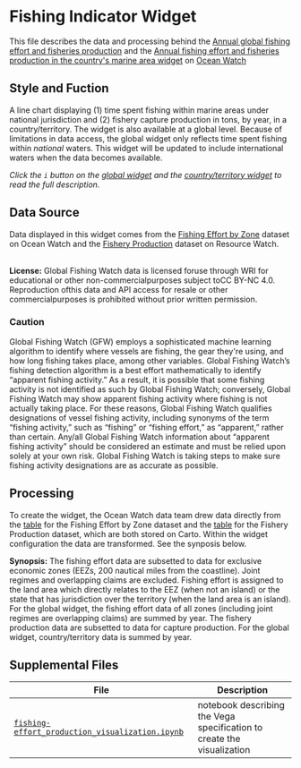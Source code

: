 # Fishing Indicator Widget
This file describes the data and processing behind the [Annual global fishing effort and fisheries production](https://bit.ly/2ZWnQWt) and the [Annual fishing effort and fisheries production in the country's marine area widget](https://bit.ly/31vPw50) on [Ocean Watch](https://oceanwatchdata.org)

## Style and Fuction
A line chart displaying (1) time spent fishing within marine areas under national jurisdiction and (2) fishery capture production in tons, by year, in a country/territory. The widget is also available at a global level. Because of limitations in data access, the global widget only reflects time spent fishing within *national* waters. This widget will be updated to include international waters when the data becomes available. 


*Click the `i` button on the [global widget](https://bit.ly/2ZWnQWt) and the [country/territory widget](https://bit.ly/31vPw50) to read the full description.*

## Data Source
Data displayed in this widget comes from the [Fishing Effort by Zone](../../datasets/com_030d_rw0_fishing_effort_by_zone/README.md) dataset on Ocean Watch and the [Fishery Production](https://resourcewatch.org/data/explore/foo062-Fishery-Production) dataset on Resource Watch.

<br/> __License:__ Global Fishing Watch data is licensed foruse through WRI for educational or other non-commercialpurposes subject toCC BY-NC 4.0. Reproduction ofthis data and API access for resale or other commercialpurposes is prohibited without prior written permission.

### Caution
Global Fishing Watch (GFW) employs a sophisticated machine learning algorithm to identify where vessels are fishing, the gear they're using, and how long fishing takes place, among other variables. Global Fishing Watch’s fishing detection algorithm is a best effort mathematically to identify “apparent fishing activity.” As a result, it is possible that some fishing activity is not identified as such by Global Fishing Watch; conversely, Global Fishing Watch may show apparent fishing activity where fishing is not actually taking place. For these reasons, Global Fishing Watch qualifies designations of vessel fishing activity, including synonyms of the term “fishing activity,” such as “fishing” or “fishing effort,” as “apparent,” rather than certain. Any/all Global Fishing Watch information about “apparent fishing activity” should be considered an estimate and must be relied upon solely at your own risk. Global Fishing Watch is taking steps to make sure fishing activity designations are as accurate as possible.

## Processing
To create the widget, the Ocean Watch data team drew data directly from the [table](https://resourcewatch.carto.com/u/wri-rw/dataset/com_030d_fishing_effort_by_zone) for the Fishing Effort by Zone dataset and the [table](https://resourcewatch.carto.com/u/wri-rw/dataset/foo_062_rw0_fishery_production_edit) for the Fishery Production dataset, which are both stored on Carto. Within the widget configuration the data are transformed. See the synposis below.

**Synopsis:** The fishing effort data are subsetted to data for exclusive economic zones (EEZs, 200 nautical miles from the coastline). Joint regimes and overlapping claims are excluded. Fishing effort is assigned to the land area which directly relates to the EEZ (when not an island) or the state that has jurisdiction over the territory (when the land area is an island). For the global widget, the fishing effort data of all zones (including joint regimes are overlapping claims) are summed by year. The fishery production data are subsetted to data for capture production. For the global widget, country/territory data is summed by year.


## Supplemental Files 
| File | Description |
| --------------- | --------------- |
|  [`fishing-effort_production_visualization.ipynb`](fishing-effort_production_visualization.ipynb)  |    notebook describing the Vega specification to create the visualization| 
